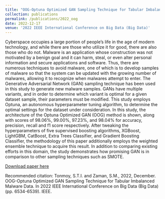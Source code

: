 ```yaml
---
title: "OOG-Optuna Optimized GAN Sampling Technique for Tabular Imbalanced Malware Data"
collection: publications
permalink: /publications/2022_oog
date: 2022-12-17
venue: '2022 IEEE International Conference on Big Data (Big Data)'
---
```

Cyberspace occupies a large portion of people’s life in the age of modern technology, and while there are those who utilize it for good, there are also those who do not. Malware is an application whose construction was not motivated by a benign goal and it can harm, steal, or even alter personal information and secure applications and software. Thus, there are numerous techniques to avoid malware, one of which is to develop samples of malware so that the system can be updated with the growing number of malwares, allowing it to recognize when malwares attempt to enter. The Generative Adversarial Network (GAN) sampling technique has been used in this study to generate new malware samples. GANs have multiple variants, and in order to determine which variant is optimal for a given dataset sample, their parameters must be modified. This study employs Optuna, an autonomous hyperparameter tuning algorithm, to determine the optimal settings for the dataset under consideration. In this study, the architecture of the Optuna Optimized GAN (OOG) method is shown, along with scores of 98.06%, 99.00%, 97.23%, and 98.04% for accuracy, precision, recall and f1 score respectively. After tweaking the hyperparameters of five supervised boosting algorithms, XGBoost, LightGBM, CatBoost, Extra Trees Classifier, and Gradient Boosting Classifier, the methodology of this paper additionally employs the weighted ensemble technique to acquire this result. In addition to comparing existing efforts in this domain, the study demonstrates how promising GAN is in comparison to other sampling techniques such as SMOTE. 

[Download paper here](https://arxiv.org/abs/2212.01274)

Recommended citation: Tonmoy, S.T.I. and Zaman, S.M., 2022, December. OOG-Optuna Optimized GAN Sampling Technique for Tabular Imbalanced Malware Data. In 2022 IEEE International Conference on Big Data (Big Data) (pp. 6534-6539). IEEE.
